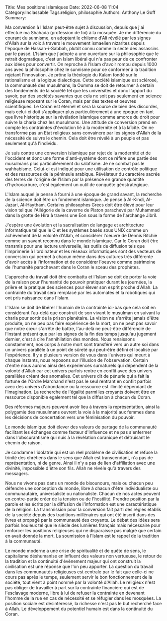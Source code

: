 Title: Mes positions islamiques
Date: 2022-06-08 11:04
Category:Inclassable
Tags:religion, philosophie
Authors: Anthony Le Goff
Summary:

﻿Ma conversion à l'Islam peut-être sujet à discussion, depuis que j'ai effectué ma Shahada (profession de foi) à la mosquée. Je me différencie du courant du sunnisme, en adoptant le chiisme d'Ali révélé par les signes d'Allah sur la voix à travers le mouvement ismaelien nizarites depuis l'époque de Hassan-i-Sabbah, plutôt connu comme la secte des assassins par le passé. L'Islam que j'adopte a une ouverture sur la philosophie que le retrait dogmatique, c'est un Islam libéral qui n'a pas peur de ce confronter aux idées pour convertir. On reproche à l'Islam d'avoir rompu depuis 1000 ans avec la philosophie chez le sunnisme pour ce conformer à la tradition rejetant l'innovation. Je prône la théologie du Kalam fondé sur le rationalisme et la logique dialectique. Cette société islamique est sclérosé, la communauté des musulmans, la Oumma se doit de retourner à certain des fondements de la société tel que les universités et donc l'apport du savoir, par des sociétés savantes que cela ne soit pas seulement en science religieuse reposant sur le Coran, mais par des textes et oeuvres scientifiques. Le Coran est éternel et sera la source de bien des discordes, mais celui-ci doit s'appliquer plus particulièrement à une époque en tant que livre historique sur la révélation islamique comme amorce du droit pour suivre la charia chez les musulmans. Une attitude de conversion prend en compte les contraintes d'évolution lié à la modernité et à la laïcité. On ne transforme pas un Etat religieux sans convaincre par les signes d'Allah de la nécessité de suivre le chemin. Cela doit être révélé à un peuple et pas seulement qu'à l'individu.  

Je suis contre une conversion islamique par rejet de la modernité et de l'occident et donc une forme d'anti-système dont ce réfère une partie des musulmans plus particulièrement du salafisme. Je ne combat pas le wahhabisme. Celui-ci est indiqué pour une utilisation de contrôle politique et des ressources de la péninsule arabique. Révélateur du caractère sacrée des terres de l'origine de l'Islam par la présence en grande quantité d'hydrocarbure, c'est également un outil de conquête géostratégique.  

L'Islam auquel je pense à fourni à une époque de grand savant, la recherche de la science doit être un fondement islamique. Je pense à Al-Kindi, Al-Jazari, Al-Haytham. Certains philosophes Grecs doit être élevé pour leur vision tel que l'Allégorie de la caverne de Platon parachevé par Muhammad dans la grotte de Hira à travers une Eon sous la forme de l'archange Jibril.  

J'espère une évolution et la sacralisation de langage et architecture informatique tel que le C et les systèmes basés sous UNIX comme un achèvement de la volonté d'Allah, et considérer l'oeuvre de Dennis Ritchie comme un savant reconnu dans le monde islamique. Car le Coran doit être transmis pour une lecture universelle, les outils de diffusion tels que l'imprimerie à l'ordinateur et les réseaux informatiques sont des vecteurs de conversion qui permet à chacun même dans des cultures très différente d'avoir accès à l'information et de considérer l'oeuvre comme patrimoine de l'humanité parachevant dans le Coran le sceau des prophètes.  

L'approche du travail doit être combattu et l'Islam se doit de porter la voie de la raison pour l'humanité de pouvoir pratiquer durant les journées, la prière et la pratique des sciences pour élever son esprit proche d'Allah. La contrainte du travail sera remplacé par les automates et la robotiques qui ont pris naissance dans l'Islam.  

L'Islam se doit de libérer l'humain de la contrainte ici-bas que cela soit en considérant l'au-delà que construit de son vivant le musulman en suivant la charia pour sortir de la prison planétaire. La vision ne s'arrête jamais d'être produite, on ne peu pas faire expérience de la mort, on ne peut pas savoir que notre cœur s'arrête de battre, l'au-delà ne peut-être différencié de l'instant présent que par les signes de la fin des temps jusqu'au jugement dernier, c'est à dire l'annihilation des mondes. Nous renaissons constamment, nos corps à notre mort sont transféré vers un autre soi dans un univers parallèle à un point de sûreté qui peut-être défini et localisé par l'expérience. Il y a plusieurs version de vous dans l'univers qui meurt à chaque instants, nous reposons sur l'illusion de l'observation. Certain d'entre nous aurons ainsi des experiences surnaturels qui dépendent de la volonté d'Allah car cet univers parfois rentre en conflit avec des univers parallèles créant des anomalies. Cet univers dit de pénurie qui a fait la fortune de l'Ordre Marchand n'est pas le seul rentrant en conflit parfois avec des univers d'abondance ou la ressource est illimité dépendant de l'imagination. La recherche de l'égalité parmi les croyants doivent être en ressource disponible egalement tel que la diffusion à chacun du Coran.  

Des réformes majeurs peuvent avoir lieu à travers la représentation, ainsi la polygamie des musulmans ouvrent la voie à la majorité aux femmes dans les décisions de concertation vers une féminisation du pouvoir.  

Le monde islamique doit élever des valeurs de partage de la communauté facilitant les échanges comme facteur d'influence et ne pas s'enfermer dans l'obscurantisme qui nuis à la révélation coranique et détruisant le chemin de raison.  

Je condamne l'idolatrie qui est un réel problème de civilisation et refuse la trinité des chrétiens dans le sens que Allah est transcendant, n'a pas de représentation, ni de genre. Ainsi il n'y a pas de lien d'affiliation avec une divinité, impossible d'être son fils. Allah ne révèle qu'à travers des messagers.  

Nous ne vivons pas dans un monde de bisounours, mais ou chacun peu défendre une conception du monde, libre à chacun d'être individualiste ou communautaire, universaliste ou nationaliste. Chacun de nos actes peuvent en contre-partie créer de la tension ou de l'hostilité. Prendre position par la parole et les écrits par la diffusion de l'information est une caractéristique de la religion. La transmission pour la conversion fait parti des règles établis de la société depuis des traditions millénaires qui ont été inscrit dans des livres et propagé par la communauté des croyants. Le débat des idées sera parfois houleux tel que le siècle des lumières français mais nécessaire pour renforcer les positions religieuses qui ne disparaisse pas malgré que certain en avait donnée la mort. La soumission à l'Islam est le rappel de la tradition à la communauté.  

Le monde moderne a une crise de spiritualité et de quête de sens, le capitalisme déshumanise en influent des valeurs non vertueuse, le retour de la tradition et la continuité d'évènement majeur qui ont construit la civilisation est une réponse que l'on peu apporter. La question du travail dans les communautés religieuses est centrale par le fait que celle-ci ne cours pas après le temps, seulement servir le bon fonctionnement de la société, tout vient à point nommé par la volonté d'Allah. Le religieux n'est pas obliger de travailler à part sur la contrainte financière qui est de l'esclavage moderne, libre à lui de refuser la contrainte en devenant l'homme de la rue en cas de nécessité et se réfugier dans les mosquées. La position sociale est désintéressé, la richesse n'est pas le but recherché face à Allah. Le développement du potentiel humain est dans la continuité du Coran.
